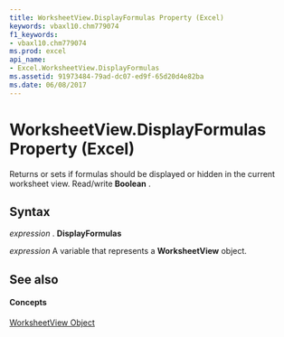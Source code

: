 ```yaml
---
title: WorksheetView.DisplayFormulas Property (Excel)
keywords: vbaxl10.chm779074
f1_keywords:
- vbaxl10.chm779074
ms.prod: excel
api_name:
- Excel.WorksheetView.DisplayFormulas
ms.assetid: 91973484-79ad-dc07-ed9f-65d20d4e82ba
ms.date: 06/08/2017
---
```



# WorksheetView.DisplayFormulas Property (Excel)

Returns or sets if formulas should be displayed or hidden in the current worksheet view. Read/write  **Boolean** .


## Syntax

 _expression_ . **DisplayFormulas**

 _expression_ A variable that represents a **WorksheetView** object.


## See also


#### Concepts


[WorksheetView Object](Excel.WorksheetView.md)

